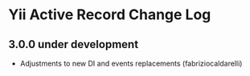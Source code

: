 Yii Active Record Change Log
========================

3.0.0 under development
-----------------------

- Adjustments to new DI and events replacements (fabriziocaldarelli)
